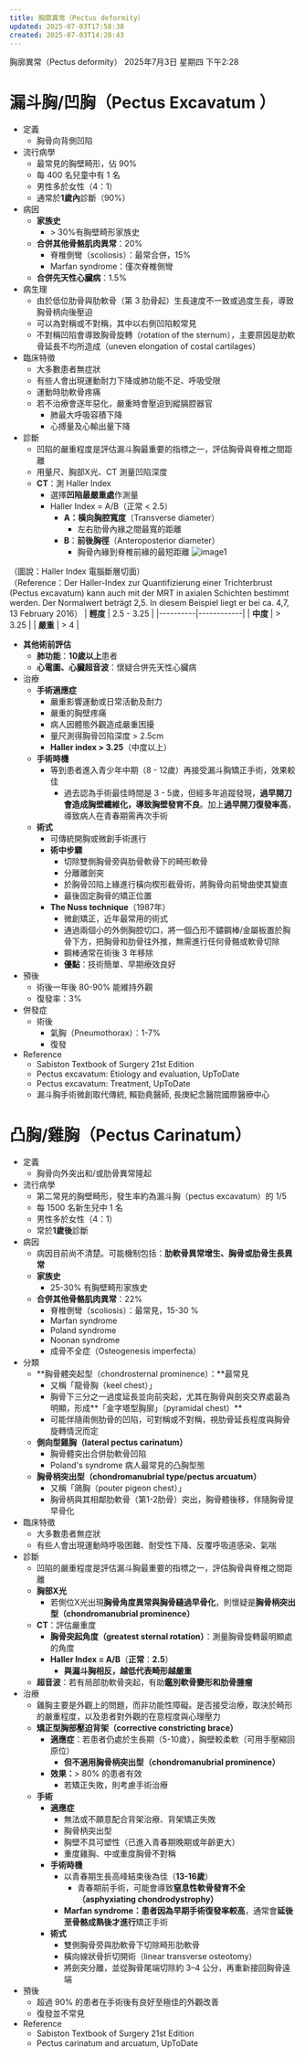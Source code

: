 ```yaml
---
title: 胸廓異常（Pectus deformity）
updated: 2025-07-03T17:58:38
created: 2025-07-03T14:28:43
---
```


胸廓異常（Pectus deformity）
2025年7月3日 星期四
下午2:28
# 漏斗胸/凹胸（Pectus Excavatum ）
- 定義
  - 胸骨向背側凹陷
- 流行病學
  - 最常見的胸壁畸形，佔 90%
  - 每 400 名兒童中有 1 名
  - 男性多於女性（4：1）
  - 通常於**1歲內**診斷（90%）
- 病因
  - **家族史**
    - \> 30%有胸壁畸形家族史
  - **合併其他骨骼肌肉異常**：20%
    - 脊椎側彎（scoliosis）：最常合併，15%
    - Marfan syndrome：僅次脊椎側彎
  - **合併先天性心臟病**：1.5%
- 病生理
  - 由於低位肋骨與肋軟骨（第 3 肋骨起）生長速度不一致或過度生長，導致胸骨柄向後壓迫
  - 可以為對稱或不對稱，其中以右側凹陷較常見
  - 不對稱凹陷會導致胸骨旋轉（rotation of the sternum），主要原因是肋軟骨延長不均所造成（uneven elongation of costal cartilages）
- 臨床特徵
  - 大多數患者無症狀
  - 有些人會出現運動耐力下降或肺功能不足、呼吸受限
  - 運動時肋軟骨疼痛
  - 若不治療會逐年惡化，嚴重時會壓迫到縱膈腔器官
    - 肺最大呼吸容積下降
    - 心搏量及心輸出量下降
- 診斷
  - 凹陷的嚴重程度是評估漏斗胸最重要的指標之一，評估胸骨與脊椎之間距離
  - 用量尺、胸部X光、CT 測量凹陷深度
  - **CT**：測 Haller Index
    - 選擇**凹陷最嚴重處**作測量
    - Haller Index = A/B（正常 \< 2.5）
      - **A：橫向胸腔寬度**（Transverse diameter）
        - 左右肋骨內緣之間最寬的距離
      - **B**：**前後胸徑**（Anteroposterior diameter）
        - 胸骨內緣到脊椎前緣的最短距離
![image1](../../../resources/355699a4be2c421482c1388f7f6cfda4.png)

（圖說：Haller Index 電腦斷層切面）  
（Reference：Der Haller-Index zur Quantifizierung einer Trichterbrust (Pectus excavatum) kann auch mit der MRT in axialen Schichten bestimmt werden. Der Normalwert beträgt 2,5. In diesem Beispiel liegt er bei ca. 4,7, 13 February 2016）
| **輕度** | 2.5 - 3.25 |
|----------|------------|
| **中度** | \> 3.25    |
| **嚴重** | \> 4       |
- **其他術前評估**
  - **肺功能**：**10歲以上**患者
  - **心電圖、心臟超音波**：懷疑合併先天性心臟病
- 治療
  - **手術適應症**
    - 嚴重影響運動或日常活動及耐力
    - 嚴重的胸壁疼痛
    - 病人因體態外觀造成嚴重困擾
    - 量尺測得胸骨凹陷深度 \> 2.5cm
    - **Haller index \> 3.25**（中度以上）
  - **手術時機**
    - 等到患者進入青少年中期（8 - 12歲）再接受漏斗胸矯正手術，效果較佳
      - 過去認為手術最佳時間是 3 - 5歲，但經多年追蹤發現，**過早開刀會造成胸壁纖維化，導致胸壁發育不良**。加上**過早開刀復發率高**，導致病人在青春期需再次手術
  - **術式**
    - 可傳統開胸或微創手術進行
    - **術中步驟**
      - 切除雙側胸骨旁與肋骨軟骨下的畸形軟骨
      - 分離離劍突
      - 於胸骨凹陷上緣進行橫向楔形截骨術，將胸骨向前彎曲使其變直
      - 最後固定胸骨的矯正位置
    - **The Nuss technique**（1987年）
      - 微創矯正，近年最常用的術式
      - 通過兩個小的外側胸腔切口，將一個凸形不鏽鋼棒/金屬板置於胸骨下方，把胸骨和肋骨往外推，無需進行任何骨骼或軟骨切除
      - 鋼棒通常在術後 3 年移除
      - **優點**：技術簡單、早期療效良好
- 預後
  - 術後一年後 80-90% 能維持外觀
  - 復發率：3%
- 併發症
  - 術後
    - 氣胸（Pneumothorax）：1-7%
    - 復發
- Reference
  - Sabiston Textbook of Surgery 21st Edition
  - Pectus excavatum: Etiology and evaluation, UpToDate
  - Pectus excavatum: Treatment, UpToDate
  - 漏斗胸手術微創取代傳統, 賴勁堯醫師, 長庚紀念醫院國際醫療中心

# 凸胸/雞胸（Pectus Carinatum）
- 定義
  - 胸骨向外突出和/或肋骨異常隆起
- 流行病學
  - 第二常見的胸壁畸形，發生率約為漏斗胸（pectus excavatum）的 1/5
  - 每 1500 名新生兒中 1 名
  - 男性多於女性（4：1）
  - 常於**1歲後**診斷
- 病因
  - 病因目前尚不清楚。可能機制包括：**肋軟骨異常增生、胸骨或肋骨生長異常**
  - **家族史**
    - 25-30% 有胸壁畸形家族史
  - **合併其他骨骼肌肉異常**：22%
    - 脊椎側彎（scoliosis）：最常見，15-30 %
    - Marfan syndrome
    - Poland syndrome
    - Noonan syndrome
    - 成骨不全症（Osteogenesis imperfecta）
- 分類
  - **胸骨體突起型（chondrosternal prominence）：**最常見
    - 又稱「龍骨胸（keel chest）」
    - 胸骨下三分之一過度延長並向前突起，尤其在胸骨與劍突交界處最為明顯，形成**「金字塔型胸廓」（pyramidal chest）**
    - 可能伴隨兩側肋骨的凹陷，可對稱或不對稱，視肋骨延長程度與胸骨旋轉情況而定
  - **側向型雞胸（lateral pectus carinatum）**
    - 胸骨體突出合併肋軟骨凹陷
    - Poland's syndrome 病人最常見的凸胸型態
  - **胸骨柄突出型（chondromanubrial type/**pectus arcuatum**）**
    - 又稱「鴿胸（pouter pigeon chest）」
    - 胸骨柄與其相鄰肋軟骨（第1-2肋骨）突出，胸骨體後移，伴隨胸骨提早骨化
- 臨床特徵
  - 大多數患者無症狀
  - 有些人會出現運動時呼吸困難、耐受性下降、反覆呼吸道感染、氣喘
- 診斷
  - 凹陷的嚴重程度是評估漏斗胸最重要的指標之一，評估胸骨與脊椎之間距離
  - **胸部X光**
    - 若側位X光出現**胸骨角度異常與胸骨縫過早骨化**，則懷疑是**胸骨柄突出型（chondromanubrial prominence）**
  - **CT**：評估嚴重度
    - **胸骨突起角度（greatest sternal rotation）**：測量胸骨旋轉最明顯處的角度
    - **Haller Index = A/B**（**正常**：**2.5**）
      - **與漏斗胸相反，越低代表畸形越嚴重**
  - **超音波**：若有局部肋軟骨突起，有助**鑑別軟骨變形和肋骨腫瘤**
- 治療
  - 雞胸主要是外觀上的問題，而非功能性障礙。是否接受治療，取決於畸形的嚴重程度，以及患者對外觀的在意程度與心理壓力
  - **矯正型胸部壓迫背架（corrective constricting brace）**
    - **適應症**：若患者仍處於生長期（5-10歲），胸壁較柔軟（可用手壓縮回原位）
      - **但不適用胸骨柄突出型（chondromanubrial prominence）**
    - **效果：**\> 80% 的患者有效
      - 若矯正失敗，則考慮手術治療
  - **手術**
    - **適應症**
      - 無法或不願意配合背架治療、背架矯正失敗
      - 胸骨柄突出型
      - 胸壁不具可塑性（已進入青春期晚期或年齡更大）
      - 重度雞胸、中或重度胸骨不對稱
    - **手術時機**
      - 以青春期生長高峰結束後為佳（**13-16歲**）
        - 青春期前手術，可能會導致**窒息性軟骨發育不全（asphyxiating chondrodystrophy）**
      - **Marfan syndrome：**患者因為**早期手術復發率較高**，通常會**延後至骨骼成熟後才進行**矯正手術
    - **術式**
      - 雙側胸骨旁與肋軟骨下切除畸形肋軟骨
      - 橫向線狀骨折切開術（linear transverse osteotomy）
      - 將劍突分離，並從胸骨尾端切除約 3–4 公分，再重新接回胸骨遠端
- 預後
  - 超過 90% 的患者在手術後有良好至極佳的外觀改善
  - 復發並不常見
- Reference
  - Sabiston Textbook of Surgery 21st Edition
  - Pectus carinatum and arcuatum, UpToDate

